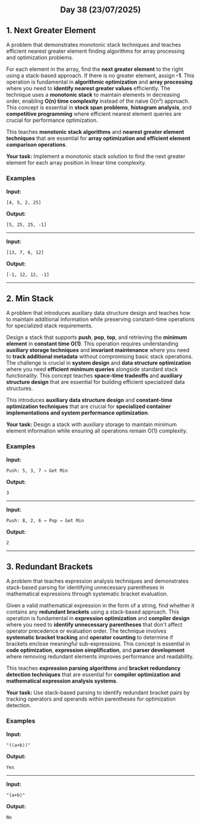 <h2 align="center">Day 38 (23/07/2025)</h2>

## 1. Next Greater Element
A problem that demonstrates monotonic stack techniques and teaches efficient nearest greater element finding algorithms for array processing and optimization problems.

For each element in the array, find the **next greater element** to the right using a stack-based approach. If there is no greater element, assign **-1**. This operation is fundamental in **algorithmic optimization** and **array processing** where you need to **identify nearest greater values** efficiently. The technique uses a **monotonic stack** to maintain elements in decreasing order, enabling **O(n) time complexity** instead of the naive O(n²) approach. This concept is essential in **stock span problems**, **histogram analysis**, and **competitive programming** where efficient nearest element queries are crucial for performance optimization.

This teaches **monotonic stack algorithms** and **nearest greater element techniques** that are essential for **array optimization and efficient element comparison operations**.

**Your task:** Implement a monotonic stack solution to find the next greater element for each array position in linear time complexity.

### Examples

**Input:**
```
[4, 5, 2, 25]
```
**Output:**
```
[5, 25, 25, -1]
```

---

**Input:**
```
[13, 7, 6, 12]
```
**Output:**
```
[-1, 12, 12, -1]
```

---

## 2. Min Stack
A problem that introduces auxiliary data structure design and teaches how to maintain additional information while preserving constant-time operations for specialized stack requirements.

Design a stack that supports **push**, **pop**, **top**, and retrieving the **minimum element** in **constant time O(1)**. This operation requires understanding **auxiliary storage techniques** and **invariant maintenance** where you need to **track additional metadata** without compromising basic stack operations. The challenge is crucial in **system design** and **data structure optimization** where you need **efficient minimum queries** alongside standard stack functionality. This concept teaches **space-time tradeoffs** and **auxiliary structure design** that are essential for building efficient specialized data structures.

This introduces **auxiliary data structure design** and **constant-time optimization techniques** that are crucial for **specialized container implementations and system performance optimization**.

**Your task:** Design a stack with auxiliary storage to maintain minimum element information while ensuring all operations remain O(1) complexity.

### Examples

**Input:**
```
Push: 5, 3, 7 → Get Min
```
**Output:**
```
3
```

---

**Input:**
```
Push: 8, 2, 6 → Pop → Get Min
```
**Output:**
```
2
```

---

## 3. Redundant Brackets
A problem that teaches expression analysis techniques and demonstrates stack-based parsing for identifying unnecessary parentheses in mathematical expressions through systematic bracket evaluation.

Given a valid mathematical expression in the form of a string, find whether it contains any **redundant brackets** using a stack-based approach. This operation is fundamental in **expression optimization** and **compiler design** where you need to **identify unnecessary parentheses** that don't affect operator precedence or evaluation order. The technique involves **systematic bracket tracking** and **operator counting** to determine if brackets enclose meaningful sub-expressions. This concept is essential in **code optimization**, **expression simplification**, and **parser development** where removing redundant elements improves performance and readability.

This teaches **expression parsing algorithms** and **bracket redundancy detection techniques** that are essential for **compiler optimization and mathematical expression analysis systems**.

**Your task:** Use stack-based parsing to identify redundant bracket pairs by tracking operators and operands within parentheses for optimization detection.

### Examples

**Input:**
```
"((a+b))"
```
**Output:**
```
Yes
```

---

**Input:**
```
"(a+b)"
```
**Output:**
```
No
```
